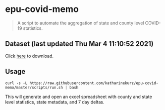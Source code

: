 # epu-covid-memo

> A script to automate the aggregation of state and county level COVID-19 statistics.

<!-- tmpl start -->

## Dataset (last updated Thu Mar  4 11:10:52 2021)

Click [here](https://covid-artifacts.s3.amazonaws.com/records/2021-3-4-111051-covid_artifact.xls) to download.

<!-- tmpl end -->

## Usage

```
curl -s -L https://raw.githubusercontent.com/katharinekurz/epu-covid-memo/master/scripts/run.sh | bash
```

This will generate and open an excel spreadsheet with county and state level statistics, state metadata, and 7 day deltas.
